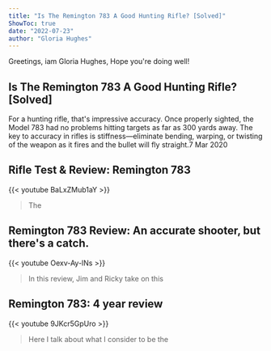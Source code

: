 ```yaml
---
title: "Is The Remington 783 A Good Hunting Rifle? [Solved]"
ShowToc: true 
date: "2022-07-23"
author: "Gloria Hughes" 
---
```


Greetings, iam Gloria Hughes, Hope you're doing well!
## Is The Remington 783 A Good Hunting Rifle? [Solved]
 For a hunting rifle, that's impressive accuracy. Once properly sighted, the Model 783 had no problems hitting targets as far as 300 yards away. The key to accuracy in rifles is stiffness—eliminate bending, warping, or twisting of the weapon as it fires and the bullet will fly straight.7 Mar 2020

## Rifle Test & Review: Remington 783
{{< youtube BaLxZMub1aY >}}
>The 

## Remington 783 Review: An accurate shooter, but there's a catch.
{{< youtube Oexv-Ay-lNs >}}
>In this review, Jim and Ricky take on this 

## Remington 783: 4 year review
{{< youtube 9JKcr5GpUro >}}
>Here I talk about what I consider to be the 

